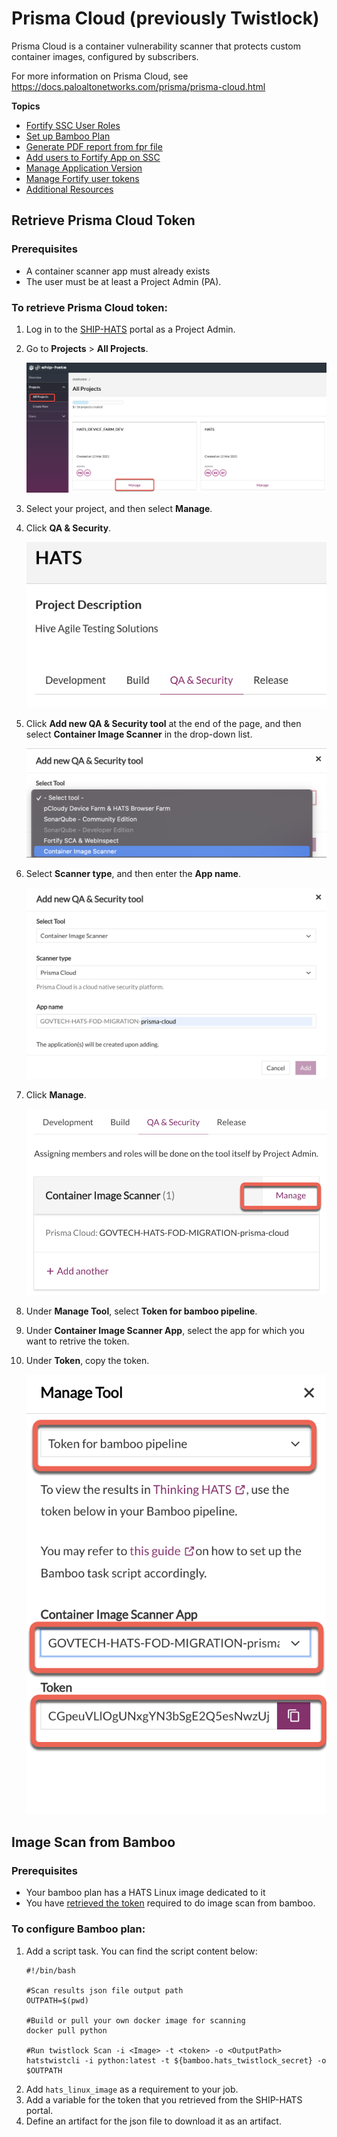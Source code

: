 # Prisma Cloud (previously Twistlock)

Prisma Cloud is a container vulnerability scanner that protects custom container images, configured by subscribers.

For more information on Prisma Cloud, see https://docs.paloaltonetworks.com/prisma/prisma-cloud.html

**Topics**  

- [Fortify SSC User Roles](fortify-user-roles-and-permissions)
- [Set up Bamboo Plan](fortify-set-up-bamboo-plan)
- [Generate PDF report from fpr file](fortify-generate-pdf)
- [Add users to Fortify App on SSC](https://docs.developer.tech.gov.sg/docs/ship-hats-documentation/#/manage-fortify-applications?id=manage-user-role-in-fortify-applications)
- [Manage Application Version](fortify-manage-application-version)
- [Manage Fortify user tokens](fortify-manage-user-tokens)
- [Additional Resources](fortify-additional-resources)

## Retrieve Prisma Cloud Token

### Prerequisites 
- A container scanner app must already exists
- The user must be at least a Project Admin (PA).

### To retrieve Prisma Cloud token:

1. Log in to the [SHIP-HATS](www.ship.gov.sg) portal as a Project Admin.
1. Go to **Projects** > **All Projects**.

    <kbd>![Manage Projects](prisma-cloud-all-projects.png ':size=100%')
1. Select your project, and then select **Manage**.
1. Click **QA & Security**.

    <kbd>![QA & Security](prisma-cloud-qa-sec.png ':size=100%')
1. Click **Add new QA & Security tool** at the end of the page, and then select **Container Image Scanner** in the drop-down list.

    <kbd>![](prisma-cloud-add-tool.png ':size=100%')</kbd>
1. Select **Scanner type**, and then enter the **App name**.

    <kbd>![Scanner](prisma-cloud-app-name.png ':size=100%')
1. Click **Manage**.

    <kbd>![Manage](prisma-cloud-qa-sec-manage.png ':size=100%')
1. Under **Manage Tool**, select **Token for bamboo pipeline**.
1. Under **Container Image Scanner App**, select the app for which you want to retrive the token. 
1. Under **Token**, copy the token.

    <kbd>![Token for bamboo pipeline](prisma-cloud-token.png ':size=100%')


## Image Scan from Bamboo

### Prerequisites
- Your bamboo plan has a HATS Linux image dedicated to it
- You have [retrieved the token](#retrieve-prisma-cloud-token) required to do image scan from bamboo.

### To configure Bamboo plan:
1. Add a script task. You can find the script content below:
    ```
    #!/bin/bash
    
    #Scan results json file output path
    OUTPATH=$(pwd)
    
    #Build or pull your own docker image for scanning
    docker pull python
    
    #Run twistlock Scan -i <Image> -t <token> -o <OutputPath>
    hatstwistcli -i python:latest -t ${bamboo.hats_twistlock_secret} -o $OUTPATH
    ```
1. Add `hats_linux_image` as a requirement to your job.
1. Add a variable for the token that you retrieved from the SHIP-HATS portal. 
1. Define an artifact for the json file to download it as an artifact.








